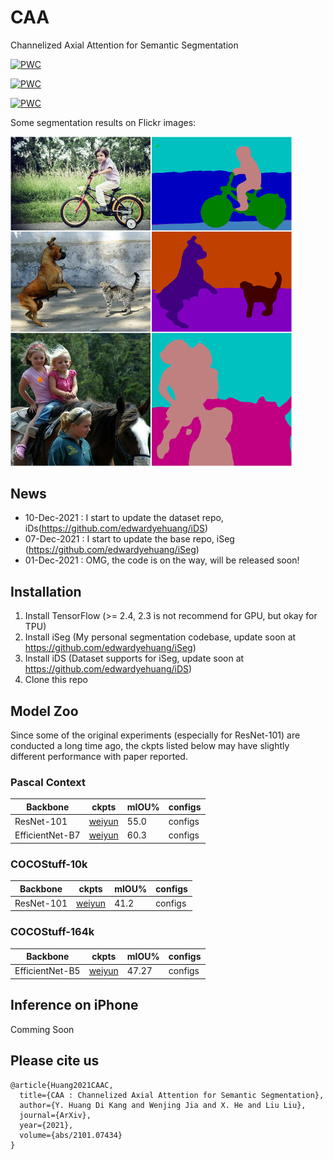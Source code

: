 # CAA

Channelized Axial Attention for Semantic Segmentation

[![PWC](https://img.shields.io/endpoint.svg?url=https://paperswithcode.com/badge/caa-channelized-axial-attention-for-semantic/semantic-segmentation-on-coco-stuff-test)](https://paperswithcode.com/sota/semantic-segmentation-on-coco-stuff-test?p=caa-channelized-axial-attention-for-semantic)

[![PWC](https://img.shields.io/endpoint.svg?url=https://paperswithcode.com/badge/caa-channelized-axial-attention-for-semantic/semantic-segmentation-on-pascal-context)](https://paperswithcode.com/sota/semantic-segmentation-on-pascal-context?p=caa-channelized-axial-attention-for-semantic)

[![PWC](https://img.shields.io/endpoint.svg?url=https://paperswithcode.com/badge/caa-channelized-axial-attention-for-semantic/semantic-segmentation-on-cityscapes)](https://paperswithcode.com/sota/semantic-segmentation-on-cityscapes?p=caa-channelized-axial-attention-for-semantic)

Some segmentation results on Flickr images:

<img src="https://raw.githubusercontent.com/edwardyehuang/iSeg/master/demo.png" width=450>

## News
* 10-Dec-2021 : I start to update the dataset repo, iDs(https://github.com/edwardyehuang/iDS)
* 07-Dec-2021 : I start to update the base repo, iSeg (https://github.com/edwardyehuang/iSeg)
* 01-Dec-2021 : OMG, the code is on the way, will be released soon!

## Installation
1. Install TensorFlow (>= 2.4, 2.3 is not recommend for GPU, but okay for TPU)
2. Install iSeg (My personal segmentation codebase, update soon at https://github.com/edwardyehuang/iSeg)
3. Install iDS (Dataset supports for iSeg, update soon at https://github.com/edwardyehuang/iDS)
4. Clone this repo

## Model Zoo
Since some of the original experiments (especially for ResNet-101) are conducted a long time ago, the ckpts listed below may have slightly different performance with paper reported.

### Pascal Context

|  Backbone   | ckpts  | mIOU% | configs |
|  ----  | ----  | ---- | ---- |
| ResNet-101  | [weiyun](https://share.weiyun.com/nSUwp76n) |55.0|configs |
| EfficientNet-B7  | [weiyun](https://share.weiyun.com/uMXjsmXf)|60.3| configs |


### COCOStuff-10k

|  Backbone   | ckpts  | mIOU% | configs |
|  ----  | ----  | ---- | ---- |
| ResNet-101  | [weiyun](https://share.weiyun.com/LtcKwuhK) |41.2| configs |

### COCOStuff-164k

|  Backbone   | ckpts  | mIOU% | configs |
|  ----  | ----  | ---- | ---- |
| EfficientNet-B5  | [weiyun](https://share.weiyun.com/p5xbCE55) |47.27| configs |


## Inference on iPhone
Comming Soon

## Please cite us

```
@article{Huang2021CAAC,
  title={CAA : Channelized Axial Attention for Semantic Segmentation},
  author={Y. Huang Di Kang and Wenjing Jia and X. He and Liu Liu},
  journal={ArXiv},
  year={2021},
  volume={abs/2101.07434}
}
```
